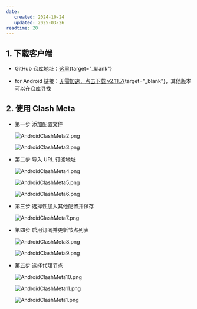 ```yaml
---
date:
   created: 2024-10-24
   updated: 2025-03-26
readtime: 20
---
```


## 1. 下载客户端

- GitHub 仓库地址：[这里](https://github.com/MetaCubeX/ClashMetaForAndroid){target="_blank"}

- for Android 链接：[无需加速，点击下载 v2.11.7](https://leeian.cn:2025/public/Science/ClashMeta-2.11.7.apk){target="_blank"}，其他版本可以在仓库寻找


## 2. 使用 Clash Meta

- 第一步 添加配置文件

    ![AndroidClashMeta2.png](/images/recom/ClashVergeRev/9.png)

    ![AndroidClashMeta3.png](/images/recom/ClashVergeRev/10.png)

- 第二步 导入 URL 订阅地址

    ![AndroidClashMeta4.png](/images/recom/ClashVergeRev/11.png)

    ![AndroidClashMeta5.png](/images/recom/ClashVergeRev/12.png)

    ![AndroidClashMeta6.png](/images/recom/ClashVergeRev/13.png)

- 第三步 选择性加入其他配置并保存

    ![AndroidClashMeta7.png](/images/recom/ClashVergeRev/14.png)

- 第四步 启用订阅并更新节点列表

    ![AndroidClashMeta8.png](/images/recom/ClashVergeRev/15.png)

    ![AndroidClashMeta9.png](/images/recom/ClashVergeRev/16.png)

- 第五步 选择代理节点

    ![AndroidClashMeta10.png](/images/recom/ClashVergeRev/17.png)

    ![AndroidClashMeta11.png](/images/recom/ClashVergeRev/18.png)

    ![AndroidClashMeta1.png](/images/recom/ClashVergeRev/19.png)